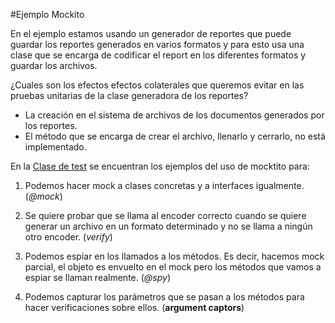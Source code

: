 #Ejemplo Mockito

En el ejemplo estamos usando un generador de reportes que puede guardar los reportes generados en varios formatos y para
 esto usa una clase que se encarga de codificar el report en los diferentes formatos y guardar los archivos.

¿Cuales son los efectos efectos colaterales que queremos evitar en las pruebas unitarias de la clase generadora de los reportes?

* La creación en el sistema de archivos de los documentos generados por los reportes.
* El método que se encarga de crear el archivo, llenarlo y cerrarlo, no está implementado.

En la [Clase de test](https://github.com/Jcamilorada/Unit_Testing/blob/master/src/test/java/mockingtest/ReportGeneratorTest.java) 
se encuentran los ejemplos del uso de mocktito para:

1. Podemos hacer mock a clases concretas y a interfaces igualmente. (*@mock*)

2. Se quiere probar que se llama al encoder correcto cuando se quiere generar un archivo en un formato determinado y
 no se llama a ningún otro encoder. (*verify*)

3. Podemos espiar en los llamados a los métodos. Es decir, hacemos mock parcial, el objeto es envuelto en el mock pero 
los métodos que vamos a espiar se llaman realmente. (*@spy*)

4. Podemos capturar los parámetros que se pasan a los métodos para hacer verificaciones sobre ellos. (**argument captors**)